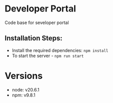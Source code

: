 # Developer Portal

Code base for seveloper portal

## Installation Steps:

- Install the required dependencies: `npm install`
- To start the server - `npm run start`

# Versions
- node: v20.6.1
- npm: v9.8.1
